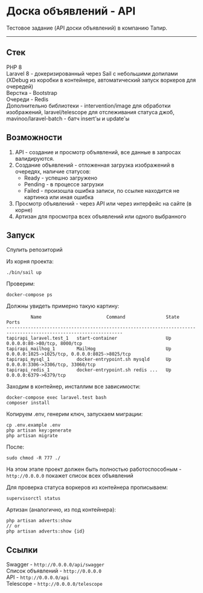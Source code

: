 # Доска объявлений - API

Тестовое задание (API доски объявлений) в компанию Тапир.

---

## Стек

PHP 8  
Laravel 8 - докеризированный через Sail с небольшими допилами (XDebug из коробки в контейнере, автоматический запуск воркеров для очередей)  
Верстка - Bootstrap  
Очереди - Redis  
Дополнительно библиотеки - intervention/image для обработки изображений, laravel/telescope для отслеживания статуса джоб, mavinoo/laravel-batch - батч insert'ы и update'ы

## Возможности

1. API - создание и просмотр объявлений, все данные в запросах валидируются.
2. Создание объявлений - отложенная загрузка изображений в очередях, наличие статусов:
   * Ready - успешно загружено
   * Pending - в процессе загрузки
   * Failed - произошла ошибка записи, по ссылке находится не картинка или иная ошибка
3. Просмотр объявлений - через API или через интерфейс на сайте (в корне)
4. Артизан для просмотра всех объявлений или одного выбранного

## Запуск

Спулить репозиторий  

Из корня проекта:  
```
./bin/sail up
```
Проверим:
```
docker-compose ps
```
Должны увидеть примерно такую картину:
```
         Name                        Command               State                       Ports                     
-----------------------------------------------------------------------------------------------------------------
tapirapi_laravel.test_1   start-container                  Up      0.0.0.0:80->80/tcp, 8000/tcp                  
tapirapi_mailhog_1        MailHog                          Up      0.0.0.0:1025->1025/tcp, 0.0.0.0:8025->8025/tcp
tapirapi_mysql_1          docker-entrypoint.sh mysqld      Up      0.0.0.0:3306->3306/tcp, 33060/tcp             
tapirapi_redis_1          docker-entrypoint.sh redis ...   Up      0.0.0.0:6379->6379/tcp       
```

Заходим в контейнер, инсталлим все зависимости:
```
docker-compose exec laravel.test bash
composer install
```

Копируем .env, генерим ключ, запускаем миграции:
```
cp .env.example .env
php artisan key:generate
php artisan migrate
```

После:
```
sudo chmod -R 777 ./
```

На этом этапе проект должен быть полностью работоспособным - `http://0.0.0.0` покажет список всех объявлений

Для проверка статуса воркеров из контейнера прописываем:  
```
supervisorctl status
```
Артизан (аналогично, из под контейнера):
```
php artisan adverts:show
// or
php artisan adverts:show {id}
```

## Ссылки

Swagger - `http://0.0.0.0/api/swagger`  
Список объявлений - `http://0.0.0.0`  
API - `http://0.0.0.0/api`  
Telescope - `http://0.0.0.0/telescope`  



